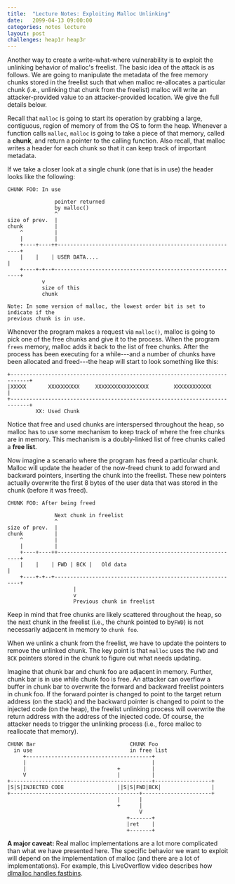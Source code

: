 ```yaml
---
title:  "Lecture Notes: Exploiting Malloc Unlinking"
date:   2099-04-13 09:00:00
categories: notes lecture
layout: post
challenges: heap1r heap3r
---
```



Another way to create a write-what-where vulnerability is to exploit the
unlinking behavior of malloc's freelist.  The basic idea of the attack is as
follows. We are going to manipulate the metadata of the free memory chunks
stored in the freelist such that when malloc re-allocates a particular chunk
(i.e., unlinking that chunk from the freelist) malloc will write an
attacker-provided value to an attacker-provided location. We give the full
details below.

Recall that `malloc` is going to start its operation by grabbing a large,
contiguous, region of memory of from the OS to form the heap. Whenever a
function calls `malloc`, `malloc` is going to take a piece of that memory,
called a **chunk**, and return a pointer to the calling function. Also recall,
that malloc writes a header for each chunk so that it can keep track of
important metadata.

If we take a closer look at a single chunk (one that is in use) the
header looks like the following:


```
CHUNK FOO: In use

               pointer returned
               by malloc()
               ^
size of prev.  |
chunk          |
    ^          |
    |          |
    +----+----++----------------------------------------------------------+
    |    |    | USER DATA....                                             |
    +----+-+--+-----------------------------------------------------------+
           v
           size of this
           chunk
           
Note: In some version of malloc, the lowest order bit is set to indicate if the
previous chunk is in use.

```


Whenever the program makes a request via `malloc()`, malloc is going to pick
one of the free chunks and give it to the process. When the program `frees`
memory, malloc adds it back to the list of free chunks.  After the process has
been executing for a while---and a number of chunks have been allocated and
freed---the heap will start to look  something like this:

```
+----------------------------------------------------------------------------+
|XXXXX       XXXXXXXXXX     XXXXXXXXXXXXXXXXX        XXXXXXXXXXXX            |
+----------------------------------------------------------------------------+
         XX: Used Chunk

```

Notice that free and used chunks are interspersed throughout the heap, so
malloc has to use some mechanism to keep track of where the free chunks are in
memory. This mechanism is a doubly-linked list of free chunks called a
**free list**.

Now imagine a scenario where the program has freed a particular chunk. Malloc
will update the header of the now-freed chunk to add forward and backward
pointers, inserting the chunk into the freelist. These new pointers actually
overwrite the first 8 bytes of the user data that was stored in the chunk
(before it was freed). 

```
CHUNK FOO: After being freed

               Next chunk in freelist
               ^
size of prev.  |
chunk          |
    ^          |
    |          |
    +----+----++----------------------------------------------------------+
    |    |    | FWD | BCK |   Old data                                    |
    +----+-+--+-----------------------------------------------------------+
                     |
                     v
                     Previous chunk in freelist

```

Keep in mind that free chunks are likely scattered throughout the heap, so the
next chunk in the freelist (i.e., the chunk pointed to by`FWD`) is not
necessarily adjacent in memory to `chunk foo`. 

When we unlink a chunk from the freelist, we have to update the pointers to
remove the unlinked chunk. The key point is that `malloc` uses the `FWD` and
`BCK` pointers stored in the chunk  to figure out what needs updating. 

Imagine that chunk bar and chunk foo are adjacent in memory. Further, chunk bar
is in use while chunk foo is free. An attacker can overflow a buffer in chunk
bar to overwrite the forward and backward freelist pointers in chunk foo. If
the forward pointer is changed to point to the target return address (on the
stack) and the backward pointer is changed to point to the injected code (on
the heap), the freelist unlinking process will overwrite the return address
with the address of the injected code. Of course, the attacker needs to trigger
the unlinking process (i.e., force malloc to reallocate that memory).  


```
CHUNK Bar                              CHUNK Foo
  in use                               in free list
     +----------------------------------------+
     |                                        |
     |                             +          |
     V                             |          |
+---------------------------------------------+------------------+
|S|S|INJECTED CODE                 ||S|S|FWD|BCK|                |
+-----------------------------------------+----------------------+
                                   |      |
                                   +      |
                                          V
                                      +-------+
                                      |ret    |
                                      +-------+
```


**A major caveat:** Real malloc implementations are a lot more complicated than
what we have presented here. The specific behavior we  want to exploit will
depend on the implementation of malloc (and there are a lot of
implementations). For example, this LiveOverflow video describes how [dlmalloc
handles fastbins][fastbins]. 

[fastbins]: https://youtu.be/gL45bjQvZSU
